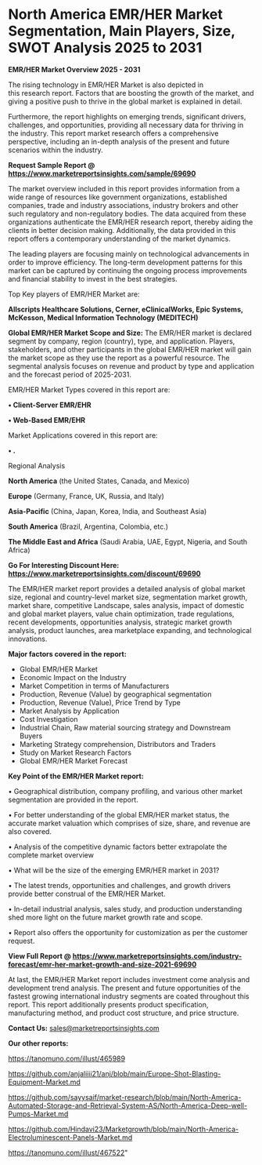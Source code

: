 # North America EMR/HER Market Segmentation, Main Players, Size, SWOT Analysis 2025 to 2031

<Strong> EMR/HER Market Overview 2025 - 2031</strong>

The rising technology in EMR/HER Market is also depicted in this research report. Factors that are boosting the growth of the market, and giving a positive push to thrive in the global market is explained in detail.

Furthermore, the report highlights on emerging trends, significant drivers, challenges, and opportunities, providing all necessary data for thriving in the industry. This report market research offers a comprehensive perspective, including an in-depth analysis of the present and future scenarios within the industry.

<strong>Request Sample Report @ <a href=https://www.marketreportsinsights.com/sample/69690>https://www.marketreportsinsights.com/sample/69690</a></strong>

The market overview included in this report provides information from a wide range of resources like government organizations, established companies, trade and industry associations, industry brokers and other such regulatory and non-regulatory bodies. The data acquired from these organizations authenticate the EMR/HER research report, thereby aiding the clients in better decision making. Additionally, the data provided in this report offers a contemporary understanding of the market dynamics.

The leading players are focusing mainly on technological advancements in order to improve efficiency. The long-term development patterns for this market can be captured by continuing the ongoing process improvements and financial stability to invest in the best strategies.

Top Key players of EMR/HER Market are:

<strong>Allscripts Healthcare Solutions, Cerner, eClinicalWorks, Epic Systems, McKesson, Medical Information Technology (MEDITECH)</strong>

<strong><b>Global EMR/HER Market Scope and Size:</b></strong>
The EMR/HER market is declared segment by company, region (country), type, and application. Players, stakeholders, and other participants in the global EMR/HER market will gain the market scope as they use the report as a powerful resource. The segmental analysis focuses on revenue and product by type and application and the forecast period of 2025-2031.

EMR/HER Market Types covered in this report are:

<strong>• Client-Server EMR/EHR

• Web-Based EMR/EHR</strong>

Market Applications covered in this report are:

<strong>• .</strong> 

Regional Analysis

<strong>North America</strong> (the United States, Canada, and Mexico)

<strong>Europe</strong> (Germany, France, UK, Russia, and Italy)

<strong>Asia-Pacific</strong> (China, Japan, Korea, India, and Southeast Asia)

<strong>South America</strong> (Brazil, Argentina, Colombia, etc.)

<strong>The Middle East and Africa</strong> (Saudi Arabia, UAE, Egypt, Nigeria, and South Africa)

<strong>Go For Interesting Discount Here: <a href=https://www.marketreportsinsights.com/discount/69690>https://www.marketreportsinsights.com/discount/69690</a></strong>

The EMR/HER market report provides a detailed analysis of global market size, regional and country-level market size, segmentation market growth, market share, competitive Landscape, sales analysis, impact of domestic and global market players, value chain optimization, trade regulations, recent developments, opportunities analysis, strategic market growth analysis, product launches, area marketplace expanding, and technological innovations.

<strong><b>Major factors covered in the report:</b></strong>
<ul>
  <li>Global EMR/HER Market </li>
  <li>Economic Impact on the Industry</li>
  <li>Market Competition in terms of Manufacturers</li>
  <li>Production, Revenue (Value) by geographical segmentation</li>
  <li>Production, Revenue (Value), Price Trend by Type</li>
  <li>Market Analysis by Application</li>
  <li>Cost Investigation</li>
  <li>Industrial Chain, Raw material sourcing strategy and Downstream Buyers</li>
  <li>Marketing Strategy comprehension, Distributors and Traders</li>
  <li>Study on Market Research Factors</li>
  <li>Global EMR/HER Market Forecast</li>
</ul>

<strong><b>Key Point of the EMR/HER Market report:</b></strong>

• Geographical distribution, company profiling, and various other market segmentation are provided in the report.

• For better understanding of the global EMR/HER market status, the accurate market valuation which comprises of size, share, and revenue are also covered.

• Analysis of the competitive dynamic factors better extrapolate the complete market overview

• What will be the size of the emerging EMR/HER market in 2031?

• The latest trends, opportunities and challenges, and growth drivers provide better construal of the EMR/HER Market.

• In-detail industrial analysis, sales study, and production understanding shed more light on the future market growth rate and scope.

• Report also offers the opportunity for customization as per the customer request.

<strong><b>View Full Report @ <a href=https://www.marketreportsinsights.com/industry-forecast/emr-her-market-growth-and-size-2021-69690>https://www.marketreportsinsights.com/industry-forecast/emr-her-market-growth-and-size-2021-69690</a></b></strong>


At last, the EMR/HER Market report includes investment come analysis and development trend analysis. The present and future opportunities of the fastest growing international industry segments are coated throughout this report. This report additionally presents product specification, manufacturing method, and product cost structure, and price structure.

<strong>Contact Us:</strong>
sales@marketreportsinsights.com

<strong>Our other reports:</strong>

<a href=https://tanomuno.com/illust/465989>https://tanomuno.com/illust/465989</a>

<a href=https://github.com/anjaliiii21/anj/blob/main/Europe-Shot-Blasting-Equipment-Market.md>https://github.com/anjaliiii21/anj/blob/main/Europe-Shot-Blasting-Equipment-Market.md</a>

<a href=https://github.com/sayysaif/market-research/blob/main/North-America-Automated-Storage-and-Retrieval-System-AS/North-America-Deep-well-Pumps-Market.md>https://github.com/sayysaif/market-research/blob/main/North-America-Automated-Storage-and-Retrieval-System-AS/North-America-Deep-well-Pumps-Market.md</a>

<a href=https://github.com/Hindavi23/Marketgrowth/blob/main/North-America-Electroluminescent-Panels-Market.md>https://github.com/Hindavi23/Marketgrowth/blob/main/North-America-Electroluminescent-Panels-Market.md</a>

<a href=https://tanomuno.com/illust/467522>https://tanomuno.com/illust/467522</a>"
